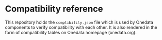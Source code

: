 # Compatibility reference

This repository holds the `comptibility.json` file which is used by Onedata components to verify compatibility with each other. It is also rendered in the form of compatibility tables on Onedata homepage (onedata.org).
